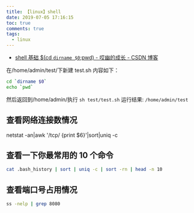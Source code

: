 ```yaml
---
title: 【linux】shell
date: 2019-07-05 17:16:15
toc: true
comments: true
tags:
  - linux
---
```


- [shell 基础 \$(cd `dirname $0`;pwd) - 哎幽的成长 - CSDN 博客](https://blog.csdn.net/u012373815/article/details/62076793)

在/home/admin/test/下新建 test.sh 内容如下：

```sh
cd `dirname $0`
echo `pwd`
```

然后返回到/home/admin/执行
`sh test/test.sh`
运行结果:
`/home/admin/test`

## 查看网络连接数情况

netstat -an|awk '/tcp/ {print \$6}'|sort|uniq -c

## 查看一下你最常用的 10 个命令

```sh
cat .bash_history | sort | uniq -c | sort -rn | head -n 10
```

## 查看端口号占用情况

```sh
ss -nelp | grep 8080
```
